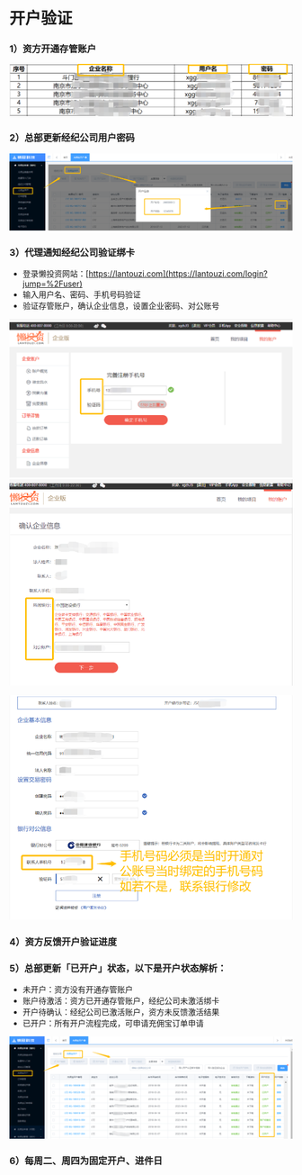 # 开户验证

### 1）资方开通存管账户

![](/assets/import.png开户1)

### 2）总部更新经纪公司用户密码

![](/assets/import.png密码更新)

### 3）代理通知经纪公司验证绑卡

* 登录懒投资网站：[https://lantouzi.com](https://lantouzi.com/login?jump=%2Fuser)
* 输入用户名、密码、手机号码验证
* 验证存管账户，确认企业信息，设置企业密码、对公账号

![](/assets/import.png懒投资)![](/assets/import.png懒投资2)

![](/assets/import.png对账账号)

### 4）资方反馈开户验证进度

### 5）总部更新「已开户」状态，以下是开户状态解析：

* 未开户：资方没有开通存管账户
* 账户待激活：资方已开通存管账户，经纪公司未激活绑卡
* 开户待确认：经纪公司已激活账户，资方未反馈激活结果
* 已开户：所有开户流程完成，可申请充佣宝订单申请

![](/assets/import.png账户)

### 6）每周二、周四为固定开户、进件日



